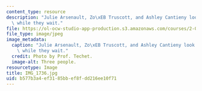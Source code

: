 ```yaml
---
content_type: resource
description: "Julie Arsenault, Zo\xEB Truscott, and Ashley Cantieny look for starfish\
  \ while they wait."
file: https://ol-ocw-studio-app-production.s3.amazonaws.com/courses/2-011-introduction-to-ocean-science-and-engineering-spring-2006/b577b3a4ef3185bbef8fdd216ee10f71_IMG_1736.jpg
file_type: image/jpeg
image_metadata:
  caption: "Julie Arsenault, Zo\xEB Truscott, and Ashley Cantieny look for starfish\
    \ while they wait."
  credit: Photo by Prof. Techet.
  image-alt: Three people.
resourcetype: Image
title: IMG_1736.jpg
uid: b577b3a4-ef31-85bb-ef8f-dd216ee10f71
---
```

